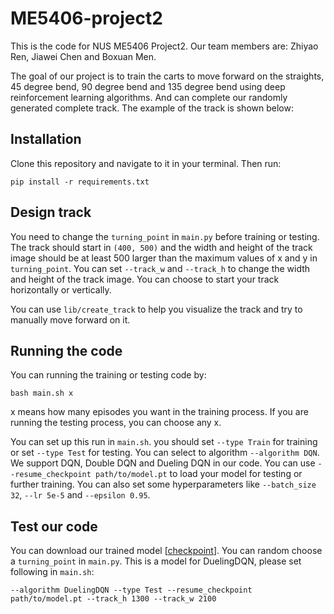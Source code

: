 # ME5406-project2
This is the code for NUS ME5406 Project2. Our team members are: Zhiyao Ren, Jiawei Chen and Boxuan Men.

The goal of our project is to train the carts to move forward on the straights, 45 degree bend, 90 degree bend and 135 degree bend using deep reinforcement learning algorithms. And can complete our randomly generated complete track. The example of the track is shown below:

## Installation
Clone this repository and navigate to it in your terminal. Then run:

```
pip install -r requirements.txt
```

## Design track
You need to change the `turning_point` in `main.py` before training or testing. The track should start in `(400, 500)` and the width and height of the track image should be at least 500 larger than the maximum values of x and y in `turning_point`. You can set `--track_w` and `--track_h` to change the width and height of the track image. You can choose to start your track horizontally or vertically.

You can use `lib/create_track` to help you visualize the track and try to manually move forward on it.

## Running the code
You can running the training or testing code by:

```
bash main.sh x
```

x means how many episodes you want in the training process. If you are running the testing process, you can choose any x.

You can set up this run in `main.sh`. you should set `--type Train` for training or set `--type Test` for testing. You can select to algorithm `--algorithm DQN`. We support DQN, Double DQN and Dueling DQN in our code. You can use `--resume_checkpoint path/to/model.pt` to load your model for testing or further training. You can also set some hyperparameters like `--batch_size 32`, `--lr 5e-5` and `--epsilon 0.95`.

## Test our code
You can download our trained model [[checkpoint](https://drive.google.com/drive/folders/19h5doLD4dR8IcrVsNhTK_q6gophP124X?usp=share_link)]. You can random choose a `turning_point` in `main.py`. This is a model for DuelingDQN, please set following in `main.sh`:

```
--algorithm DuelingDQN --type Test --resume_checkpoint path/to/model.pt --track_h 1300 --track_w 2100
```
